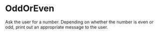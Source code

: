 # OddOrEven

Ask the user for a number.
Depending on whether the number is even or odd, print out an appropriate message to the user.
